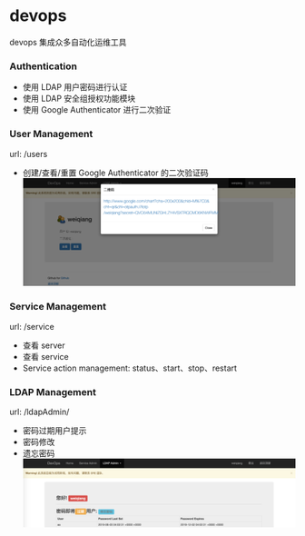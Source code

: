 # devops
devops 集成众多自动化运维工具


### Authentication
- 使用 LDAP 用户密码进行认证
- 使用 LDAP 安全组授权功能模块
- 使用 Google Authenticator 进行二次验证


### User Management
url: /users
- 创建/查看/重置 Google Authenticator 的二次验证码
![](./docs/images/QRcode-url.png)

### Service Management
url: /service
- 查看 server
- 查看 service
- Service action management: status、start、stop、restart


### LDAP Management
url: /ldapAdmin/
- 密码过期用户提示
- 密码修改
- 遗忘密码
![](./docs/images/ldap-admin.png)